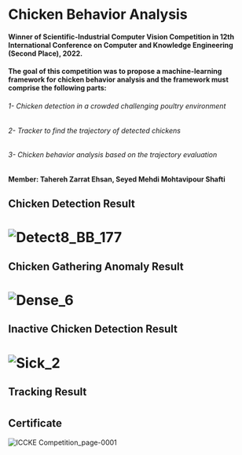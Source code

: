 # Chicken Behavior Analysis
#### Winner of Scientific-Industrial Computer Vision Competition in 12th International Conference on Computer and Knowledge Engineering (Second Place), 2022. 
#### The goal of this competition was to propose a machine-learning framework for chicken behavior analysis and the framework must comprise the following parts: 
###### 1- Chicken detection in a crowded challenging poultry environment 
###### 2- Tracker to find the trajectory of detected chickens 
###### 3- Chicken behavior analysis based on the trajectory evaluation    
#### Member: Tahereh Zarrat Ehsan, Seyed Mehdi Mohtavipour Shafti

## Chicken Detection Result
# ![Detect8_BB_177](https://github.com/TaherehZarratEhsan/Chicken-Behavior-Analysis/assets/91826778/33dde34f-55a9-4ded-bba2-1ca69391062a)

## Chicken Gathering Anomaly Result
# ![Dense_6](https://github.com/TaherehZarratEhsan/Chicken-Behavior-Analysis/assets/91826778/e20afeb0-700a-4d3a-a25e-b864b0cf2646)

## Inactive Chicken Detection Result
# ![Sick_2](https://github.com/TaherehZarratEhsan/Chicken-Behavior-Analysis/assets/91826778/f2294abe-f942-422b-99a8-7449a4ceadf8)

## Tracking Result
# 

## Certificate
![ICCKE Competition_page-0001](https://github.com/TaherehZarratEhsan/Chicken-Behavior-Analysis/assets/91826778/c5fac762-e061-4865-b1cc-20ca37453227)








